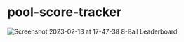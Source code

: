 # pool-score-tracker

![Screenshot 2023-02-13 at 17-47-38 8-Ball Leaderboard](https://user-images.githubusercontent.com/82043281/218533688-f93ab2f1-41b5-4d58-a815-518f718932d7.png)
